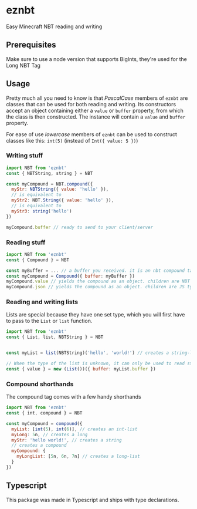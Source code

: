 # eznbt
Easy Minecraft NBT reading and writing

## Prerequisites
Make sure to use a node version that supports BigInts, they're used for the Long NBT Tag

## Usage
Pretty much all you need to know is that *PascalCase* members of `eznbt` are classes that can be used for both reading
and writing. Its constructors accept an object containing either a `value` or `buffer` property, from which the class
is then constructed. The instance will contain a `value` and `buffer` property.

For ease of use *lowercase* members of `eznbt` can be used to construct classes like this: `int(5)` (instead of
`Int({ value: 5 })`)

### Writing stuff
```javascript
import NBT from 'eznbt'
const { NBTString, string } = NBT

const myCompound = NBT.compound({
  myStr: NBTString({ value: 'hello' }),
  // is equivalent to
  myStr2: NBT.String({ value: 'hello' }),
  // is equivalent to
  myStr3: string('hello')
})

myCompound.buffer // ready to send to your client/server
```

### Reading stuff
```javascript
import NBT from 'eznbt'
const { Compound } = NBT

const myBuffer = ... // a buffer you received. it is an nbt compound tag (as always)
const myCompound = Compound({ buffer: myBuffer })
myCompound.value // yields the compound as an object. children are NBT Tag instances
myCompound.json // yields the compound as an object. children are JS types (number, string, bigint, etc.)
```

### Reading and writing lists
Lists are special because they have one set type, which you will first have to pass to the `List` or `list` function.
```javascript
import NBT from 'eznbt'
const { List, list, NBTString } = NBT


const myList = list(NBTString)('hello', 'world!') // creates a string-list

// When the type of the list is unknown, it can only be used to read stuff:
const { value } = new (List())({ buffer: myList.buffer })
```

### Compound shorthands
The compound tag comes with a few handy shorthands
```javascript
import NBT from 'eznbt'
const { int, compound } = NBT

const myCompound = compound({
  myList: [int(5), int(6)], // creates an int-list
  myLong: 5n, // creates a long
  myStr: 'hello world!', // creates a string
  // creates a compound
  myCompound: {
    myLongList: [5n, 6n, 7n] // creates a long-list
  }
})
```

## Typescript
This package was made in Typescript and ships with type declarations.

